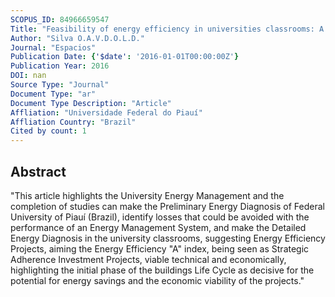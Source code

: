 ```yaml
---
SCOPUS_ID: 84966659547
Title: "Feasibility of energy efficiency in universities classrooms: A case study in UFPI, Brazil"
Author: "Silva O.A.V.D.O.L.D."
Journal: "Espacios"
Publication Date: {'$date': '2016-01-01T00:00:00Z'}
Publication Year: 2016
DOI: nan
Source Type: "Journal"
Document Type: "ar"
Document Type Description: "Article"
Affliation: "Universidade Federal do Piauí"
Affliation Country: "Brazil"
Cited by count: 1
---
```


## Abstract
"This article highlights the University Energy Management and the completion of studies can make the Preliminary Energy Diagnosis of Federal University of Piauí (Brazil), identify losses that could be avoided with the performance of an Energy Management System, and make the Detailed Energy Diagnosis in the university classrooms, suggesting Energy Efficiency Projects, aiming the Energy Efficiency \"A\" index, being seen as Strategic Adherence Investment Projects, viable technical and economically, highlighting the initial phase of the buildings Life Cycle as decisive for the potential for energy savings and the economic viability of the projects."
